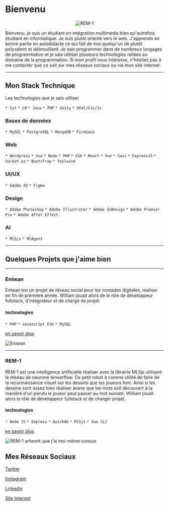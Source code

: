 # Bienvenu

<p align="center">
  <img style="margin: 0 auto;" src="http://www.williamcaouette.tech/img/moi+bulle.png"
     alt="REM-1"/>
</p>


Bienvenu, je suis un étudiant en intégration multimédia bien qu'autrefois étudiant en informatique. Je suis plutôt orienté vers le web. J'apprends en bonne partie en autodidacte ce qui fait de moi quelqu'un de plutôt polyvalent et débrouillard. Je sais programmer dans de nombreux langages de programmation et je sais utiliser plusieurs technologies reliées au domaine de la programmation. Si mon profil vous intéresse, n'hésitez pas à me contacter que ce soit sur mes réseaux sociaux ou via mon site internet.

------------------
## Mon Stack Technique
Les technologies que je sais utiliser

`* Git`
`* C#`
`* Java`
`* PHP`
`* Unity`
`* Html/Css/Js`

### Bases de données
`* MySQL`
`* PostgreSQL`
`* MongoDB`
`* Firebase`

### Web
`* Wordpress`
`* Vue`
`* Node`
`* PHP`
`* ES6`
`* React`
`* Vue`
`* Sass`
`* ExpressJS`
`* Socket.io`
`* BootsTrap`
`* Tailwind`

### UI/UX
`* Adobe XD`
`* Figma`

### Design
`* Adobe Photoshop`
`* Adobe Illustrator`
`* Adobe InDesign`
`* Adobe Premier Pro`
`* Adobe After Effect`

### AI
`* Ml5js`
`* MlAgent`

------------------
## Quelques Projets que j'aime bien
---------
### Eniwan
Eniwan est un projet de réseau social pour les nomades digitales, réaliser en fin de première année. William jouait alors de le rôle de développeur fullstack, d'intégrateur et de chargé de projet. 

#### technologies
`* PHP`
`* Javascript ES6`
`* MySQL`

[en savoir plus](https://github.com/WilliamCaouette/efc-projet-multimedia-1)

<img src="http://www.williamcaouette.tech/img/eniwan.png"
     alt="Eniwan"/>
     
---------
### REM-1
REM-1 est une intelligence artificielle réaliser avec la librairie ML5js utilisant le réseau de neurone tenserflow. Ce petit robot à comme utilité de faire de la reconnaissance visuel sur les dessins que les joueurs font. Ainsi si les dessins sont assez bien réaliser avans que les mots soit découvert à la manière d'un pendu le joueur peut passer au mot suivant. William jouait alors le rôle de développeur fullstack et de charger projet.

#### technologies
`* Node JS`
`* Express`
`* Quickdb`
`* Ml5js`
`* Vue CLI`

[en savoir plus](https://github.com/WilliamCaouette/efc-projet-multimedia-1)

<img src="http://www.williamcaouette.tech/img/rem-1%20(2).PNG"
     alt="REM-1"/>
artwork que j'ai moi même conçus




## Mes Réseaux Sociaux
[Twitter](https://twitter.com/WilliamCaouett1)

[Instagram](https://www.instagram.com/williamcaoouette/)

[Linkedin](https://www.linkedin.com/in/william-caouette-979725185/)

[Site Internet](http://www.williamcaouette.tech/)
